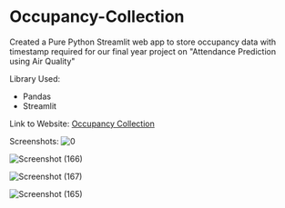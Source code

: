 # Occupancy-Collection

Created a Pure Python Streamlit web app to store occupancy data with timestamp required for our final year project on "Attendance Prediction using Air Quality"

Library Used:
* Pandas
* Streamlit

Link to Website: [Occupancy Collection](https://occupancy-collection-2023.streamlit.app/)

Screenshots:
![0](https://github.com/sumit10300203/Occupancy-Collection/assets/66067910/094981d0-d085-41aa-a3ec-5a6c74cd5c37)

![Screenshot (166)](https://github.com/sumit10300203/Occupancy-Collection/assets/66067910/343d63fb-fd93-4351-ad55-a5dbf5cd352e)

![Screenshot (167)](https://github.com/sumit10300203/Occupancy-Collection/assets/66067910/bf9602df-60a3-4974-bfe3-a16584f7c3d1)

![Screenshot (165)](https://github.com/sumit10300203/Occupancy-Collection/assets/66067910/9af94510-6134-4bcc-a21d-73f36fde6325)
